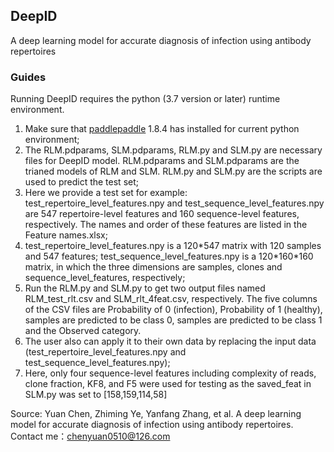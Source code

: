 ## DeepID
A deep learning model for accurate diagnosis of infection using antibody repertoires

### Guides
Running DeepID requires the python (3.7 version or later) runtime environment.
1) Make sure that [paddlepaddle](https://github.com/paddlepaddle/paddle) 1.8.4 has installed for current python environment; 
2) The RLM.pdparams, SLM.pdparams, RLM.py and SLM.py are necessary files for DeepID model. RLM.pdparams and SLM.pdparams are the trianed models of RLM and SLM. RLM.py and SLM.py are the scripts are used to predict the test set;
3) Here we provide a test set for example: test_repertoire_level_features.npy and test_sequence_level_features.npy are 547 repertoire-level features and  160 sequence-level features, respectively. The names and order of these features are listed in the Feature names.xlsx;
4) test_repertoire_level_features.npy is a 120\*547 matrix with 120 samples and 547 features; test_sequence_level_features.npy is a 120\*160\*160 matrix, in which the three dimensions are samples, clones and sequence_level_features, respectively;
5) Run the RLM.py and SLM.py to get two output files named RLM_test_rlt.csv and SLM_rlt_4feat.csv, respectively. The five columns of the CSV files are Probability of 0 (infection), Probability of 1 (healthy), samples are predicted to be class 0, samples are predicted to be class 1 and the Observed category.
6) The user also can apply it to their own data by replacing the input data (test_repertoire_level_features.npy and test_sequence_level_features.npy);
7) Here, only four sequence-level features including complexity of reads, clone fraction, KF8, and F5 were used for testing as the saved_feat in SLM.py was set to [158,159,114,58] 
    
Source: 
Yuan Chen, Zhiming Ye, Yanfang Zhang, et al. A deep learning model for accurate diagnosis of infection using antibody repertoires.
Contact me：chenyuan0510@126.com
